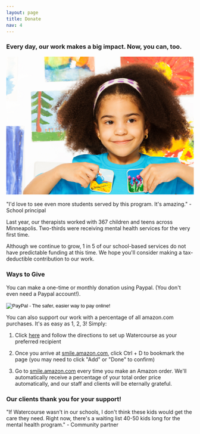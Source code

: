 ```yaml
---
layout: page
title: Donate
nav: 4
---
```


### Every day, our work makes a big impact. Now, you can, too.

![Smiling young girl in winter clothing](/girlstock-spring.jpg)

<section class="well stretch">
<p>
"I'd love to see even more students served by this program. It's amazing." - School principal
</p>
</section>

Last year, our therapists worked with 367 children and teens across Minneapolis. Two-thirds were receiving mental health services for the very first time.

Although we continue to grow, 1 in 5 of our school-based services do not have predictable funding at this time. We hope you'll consider making a tax-deductible contribution to our work.

### Ways to Give

You can make a one-time or monthly donation using Paypal. (You don't even need a Paypal account!).

<div><form action="https://www.paypal.com/cgi-bin/webscr" method="post" target="_top">
<input type="hidden" name="cmd" value="_s-xclick">
<input type="hidden" name="hosted_button_id" value="74D75475R6RKE">
<input type="image" src="https://www.paypalobjects.com/en_US/i/btn/btn_donate_LG.gif" border="0" name="submit" alt="PayPal - The safer, easier way to pay online!">
<img alt="" border="0" src="https://www.paypalobjects.com/en_US/i/scr/pixel.gif" width="1" height="1">
</form></div>


You can also support our work with a percentage of all amazon.com purchases. It's as easy as 1, 2, 3! Simply:

1. Click [here](https://smile.amazon.com/ch/41-1946275) and follow the directions to set up Watercourse as your preferred recipient

2. Once you arrive at [smile.amazon.com](http://smile.amazon.com), click Ctrl + D to bookmark the page (you may need to click "Add" or "Done" to confirm)

3. Go to [smile.amazon.com](http://smile.amazon.com) every time you make an Amazon order. We'll automatically receive a percentage of your total order price automatically, and our staff and clients will be eternally grateful.

### Our clients thank you for your support!

<section class="well stretch">

<p>
"If Watercourse wasn't in our schools, I don't think these kids would get the care they need. Right now, there's a waiting list 40-50 kids long for the mental health program." - Community partner
</p>
</section>
